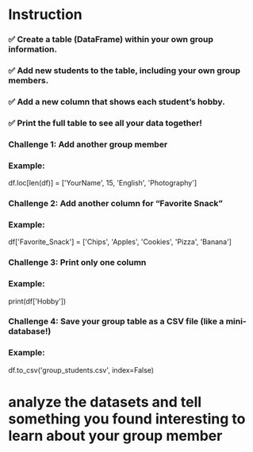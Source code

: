 # Instruction 
###   ✅ Create a table (DataFrame) within your own group information.
###   ✅ Add new students to the table, including your own group members.
###   ✅ Add a new column that shows each student’s hobby.
###   ✅ Print the full table to see all your data together!
### Challenge 1: Add another group member
### Example:
df.loc[len(df)] = ['YourName', 15, 'English', 'Photography']

### Challenge 2: Add another column for “Favorite Snack”
### Example:
df['Favorite_Snack'] = ['Chips', 'Apples', 'Cookies', 'Pizza', 'Banana']

### Challenge 3: Print only one column
### Example:
print(df['Hobby'])

### Challenge 4: Save your group table as a CSV file (like a mini-database!)
### Example:
df.to_csv('group_students.csv', index=False)
# analyze the datasets and tell something you found interesting to learn about your group member  
